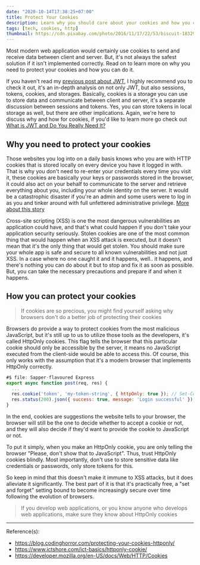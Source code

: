 ```yaml
---
date: "2020-10-14T17:38:25+07:00"
title: Protect Your Cookies
description: Learn why you should care about your cookies and how you can protect by securing it
tags: [tech, cookies, http]
thumbnail: https://cdn.pixabay.com/photo/2016/11/17/22/53/biscuit-1832917_960_720.jpg
---
```


Most modern web application would certainly use cookies to send and receive data between client and server. But, it's not always the safest solution if it isn't implemented correctly. Read on to learn more on why you need to protect your cookies and how you can do it.

If you haven't read my [previous post about JWT](/posts/what-is-jwt-and-do-you-really-need-it), I highly recommend you to check it out, it's an in-depth analysis on not only JWT, but also sessions, tokens, cookies, and storages. Basically, cookies is a storage you can use to store data and communicate between client and server, it's a separate discussion between sessions and tokens. Yes, you can store tokens in local storage as well, but there are other implications. Again, we're here to discuss why and how for cookies, if you'd like to learn more go check out [What is JWT and Do You Really Need It?](/posts/what-is-jwt-and-do-you-really-need-it)

## Why you need to protect your cookies

Those websites you log into on a daily basis knows who you are with HTTP cookies that is stored locally on every device you have it logged in with. That is why you don't need to re-enter your credentials every time you visit it, these cookies are basically your keys or passwords stored in the browser, it could also act on your behalf to communicate to the server and retrieve everything about you, including your whole identity on the server. It would be a catastrophic disaster if you're an admin and some users were to log in as you and tinker around with full unfettered administrative privilege. [More about this story](https://blog.codinghorror.com/protecting-your-cookies-httponly/)

Cross-site scripting (XSS) is one the most dangerous vulnerabilities an application could have, and that's what could happen if you don't take your application security seriously. Stolen cookies are one of the most common thing that would happen when an XSS attack is executed, but it doesn't mean that it's the only thing that would get stolen. You should make sure your whole app is safe and secure to all known vulnerabilities and not just XSS. In a case where no one caught it and it happens, well.. it happens, and there's nothing you can do about it but to stop and fix it as soon as possible. But, you can take the necessary precautions and prepare if and when it happens.

## How you can protect your cookies

> If cookies are so precious, you might find yourself asking why browsers don't do a better job of protecting their cookies

Browsers do provide a way to protect cookies from the most malicious JavaScript, but it's still up to us to utilize those tools as the developers, it's called HttpOnly cookies. This flag tells the browser that this particular cookie should only be accessible by the server, it means no JavaScript executed from the client-side would be able to access this. Of course, this only works with the assumption that it's a modern browser that implements HttpOnly correctly.

```javascript
#$ file: Sapper-flavoured Express
export async function post(req, res) {
  ...
  res.cookie('token', 'my-token-string', { httpOnly: true }); // Set-Cookie with httpOnly
  res.status(200).json({ success: true, message: 'Login successful' });
}
```

In the end, cookies are suggestions the website tells to your browser, the browser will still be the one to decide whether to accept a cookie or not, and they will also decide if they'd want to provide the cookie to JavaScript or not.

To put it simply, when you make an HttpOnly cookie, you are only telling the browser "Please, don't show that to JavaScript". Thus, trust HttpOnly cookies blindly. Most importantly, don't use to store sensitive data like credentials or passwords, only store tokens for this.

So keep in mind that this doesn't make it immune to XSS attacks, but it does alleviate it significantly. The best part of it is that it's practically free, a "set and forget" setting bound to become increasingly secure over time following the evolution of browsers.

> If you develop web applications, or you know anyone who develops web applications, make sure they know about HttpOnly cookies

***
Reference(s):

- <https://blog.codinghorror.com/protecting-your-cookies-httponly/>
- <https://www.ictshore.com/ict-basics/httponly-cookie/>
- <https://developer.mozilla.org/en-US/docs/Web/HTTP/Cookies>
